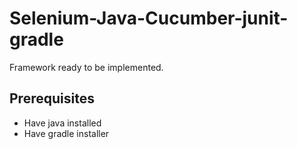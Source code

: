 # Selenium-Java-Cucumber-junit-gradle

Framework ready to be implemented.

## Prerequisites
- Have java installed
- Have gradle installer
